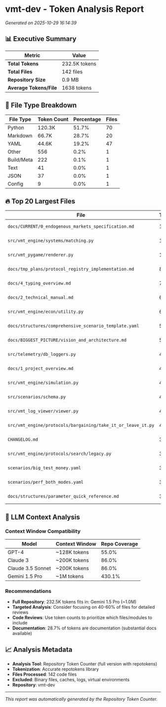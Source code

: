 # vmt-dev - Token Analysis Report

*Generated on 2025-10-29 16:14:39*

## 📊 Executive Summary

| Metric | Value |
|--------|--------|
| **Total Tokens** | 232.5K tokens |
| **Total Files** | 142 files |
| **Repository Size** | 0.9 MB |
| **Average Tokens/File** | 1638 tokens |

## 📄 File Type Breakdown

| File Type | Token Count | Percentage | Files |
|-----------|-------------|------------|-------|
| Python | 120.3K | 51.7% | 70 |
| Markdown | 66.7K | 28.7% | 20 |
| YAML | 44.6K | 19.2% | 47 |
| Other | 556 | 0.2% | 1 |
| Build/Meta | 222 | 0.1% | 1 |
| Text | 41 | 0.0% | 1 |
| JSON | 37 | 0.0% | 1 |
| Config | 9 | 0.0% | 1 |

## 🔥 Top 20 Largest Files

| File | Tokens | Size |
|------|--------|------|
| `docs/CURRENT/0_endogenous_markets_specification.md` | 15.3K | 0.1 MB |
| `src/vmt_engine/systems/matching.py` | 13.4K | 0.1 MB |
| `src/vmt_pygame/renderer.py` | 12.0K | 0.1 MB |
| `docs/tmp_plans/protocol_registry_implementation.md` | 8.0K | 0.0 MB |
| `docs/4_typing_overview.md` | 7.2K | 0.0 MB |
| `docs/2_technical_manual.md` | 6.2K | 0.0 MB |
| `src/vmt_engine/econ/utility.py` | 6.2K | 0.0 MB |
| `docs/structures/comprehensive_scenario_template.yaml` | 5.5K | 0.0 MB |
| `docs/BIGGEST_PICTURE/vision_and_architecture.md` | 5.2K | 0.0 MB |
| `src/telemetry/db_loggers.py` | 4.9K | 0.0 MB |
| `docs/1_project_overview.md` | 4.9K | 0.0 MB |
| `src/vmt_engine/simulation.py` | 4.5K | 0.0 MB |
| `src/scenarios/schema.py` | 4.5K | 0.0 MB |
| `src/vmt_log_viewer/viewer.py` | 4.1K | 0.0 MB |
| `src/vmt_engine/protocols/bargaining/take_it_or_leave_it.py` | 4.0K | 0.0 MB |
| `CHANGELOG.md` | 3.9K | 0.0 MB |
| `src/vmt_engine/protocols/search/legacy.py` | 3.5K | 0.0 MB |
| `scenarios/big_test_money.yaml` | 3.3K | 0.0 MB |
| `scenarios/perf_both_modes.yaml` | 3.3K | 0.0 MB |
| `docs/structures/parameter_quick_reference.md` | 3.2K | 0.0 MB |


## 🤖 LLM Context Analysis

### Context Window Compatibility

| Model | Context Window | Repo Coverage |
|-------|---------------|---------------|
| GPT-4 | ~128K tokens | 55.0% |
| Claude 3 | ~200K tokens | 86.0% |
| Claude 3.5 Sonnet | ~200K tokens | 86.0% |
| Gemini 1.5 Pro | ~1M tokens | 430.1% |

### Recommendations

- **Full Repository**: 232.5K tokens fits in: Gemini 1.5 Pro (~1.0M)
- **Targeted Analysis**: Consider focusing on 40-60% of files for detailed reviews
- **Code Reviews**: Use token counts to prioritize which files/modules to include
- **Documentation**: 28.7% of tokens are documentation (substantial docs available)


## 📈 Analysis Metadata

- **Analysis Tool**: Repository Token Counter (full version with repotokens)
- **Tokenization**: Accurate repotokens library
- **Files Processed**: 142 code files
- **Excluded**: Binary files, caches, logs, virtual environments
- **Repository**: vmt-dev

---

*This report was automatically generated by the Repository Token Counter.*
